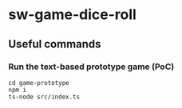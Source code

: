# sw-game-dice-roll

## Useful commands

### Run the text-based prototype game (PoC)

```shell
cd game-prototype
npm i
ts-node src/index.ts
```
